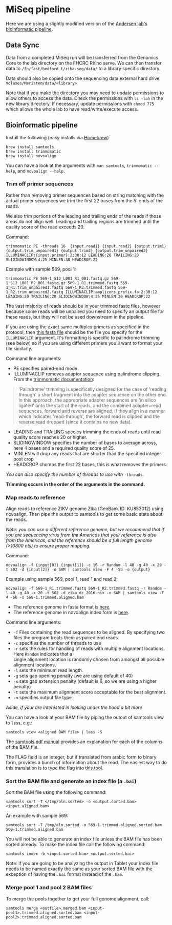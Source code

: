 # MiSeq pipeline

Here we are using a slightly modified version of the [Andersen lab's bioinformatic pipeline](https://github.com/andersen-lab/zika-pipeline).

## Data Sync

Data from a completed MiSeq run will be transferred from the Genomics Core to the lab directory on the FHCRC Rhino serve. We can then transfer data to `/fh/fast/bedford_t/zika-seq/data/` to a library specific directory.

Data should also be copied onto the sequencing data external hard drive `Volumes/Meristem/data/<library>`

Note that if you make the directory you may need to update permissions to allow others to access the data. Check the permissions with `ls -lah` in the new library directory. If necessary, update permissions with `chmod 775` which allows the whole lab to have read/write/execute access.

## Bioinformatic pipeline

Install the following (easy installs via [Homebrew](http://brew.sh/))

    brew install samtools
    brew install trimmomatic
    brew install novoalign

You can have a look at the arguments with `man samtools`, `trimmomatic --help`, and `novoalign --help`.

### Trim off primer sequences

Rather than removing primer sequences based on string matching with the actual primer sequences we trim the first 22 bases from the 5' ends of the reads.

We also trim portions of the leading and trailing ends of the reads if those areas do not align well. Leading and trailing regions are trimmed until the quality score of the read exceeds 20.

Command:

    trimmomatic PE -threads 16  {input.read1} {input.read2} {output.trim1} {output.trim_unpaired1} {output.trim2} {output.trim_unpaired2} ILLUMINACLIP:{input.primer}:2:30:12 LEADING:20 TRAILING:20 SLIDINGWINDOW:4:25 MINLEN:30 HEADCROP:22

Example with sample 569, pool 1:

    trimmomatic PE 569-1_S12_L001_R1_001.fastq.gz 569-1_S12_L001_R2_001.fastq.gz 569-1_R1.trimmed.fastq 569-1_R1.trim_unpaired1.fastq 569-1_R2.trimmed.fastq 569-1_R2.trim_unpaired2.fastq ILLUMINACLIP:amplicons_prefix.fa:2:30:12 LEADING:20 TRAILING:20 SLIDINGWINDOW:4:25 MINLEN:30 HEADCROP:22

The vast majority of reads should be in your trimmed fastq files, however because some reads will be unpaired you need to specify an output file for these reads, but they will not be used downstream in the pipeline.

If you are using the exact same multiplex primers as specified in the protocol, then [this fasta file](amplicons_prefix.fa) should be the file you specify for the `ILLUMINACLIP` argument. It's formatting is specific to palindrome trimming (see below) so if you are using different primers you'll want to format your file similarly.

Command line arguments:

* PE specifies paired-end mode.
* ILLUMINACLIP removes adaptor sequence using palindrome clipping. From the [trimmomatic documentation](http://www.usadellab.org/cms/index.php?page=trimmomatic):

> 'Palindrome' trimming is specifically designed for the case of 'reading through' a short fragment into the adapter sequence on the other end. In this approach, the appropriate adapter sequences are 'in silico ligated' onto the start of the reads, and the combined adapter+read sequences, forward and reverse are aligned. If they align in a manner which indicates 'read-through', the forward read is clipped and the reverse read dropped (since it contains no new data).

* LEADING and TRAILING species trimming the ends of reads until read quality score reaches 20 or higher.
* SLIDINGWINDOW specifies the number of bases to average across, here 4 bases and a required quality score of 25.
* MINLEN will drop any reads that are shorter than the specified integer post crop
* HEADCROP chomps the first 22 bases, this is what removes the primers.

_You can also specify the number of threads to use with_ `-threads`.

**Trimming occurs in the order of the arguments in the command.**

### Map reads to reference

Align reads to reference ZIKV genome Zika (GenBank ID: KU853012) using novoalign. Then pipe the output to samtools to get some basic stats about the reads.

_Note: you can use a different reference genome, but we recommend that if you are sequencing virus from the Americas that your reference is also from the Americas, and the reference should be a full length genome (>10800 nts) to ensure proper mapping._

Command:

    novoalign -f {input[0]} {input[1]} -c 16 -r Random -l 40 -g 40 -x 20 -t 502 -d {input[2]} -o SAM | samtools view -F 4 -Sb -o {output}

Example using sample 569, pool 1, read 1 and read 2:

    novoalign -f 569-1_R1.trimmed.fastq 569-1_R2.trimmed.fastq -r Random -l 40 -g 40 -x 20 -t 502 -d zika_dc_2016.nix -o SAM | samtools view -F 4 -Sb -o 569-1.trimmed.aligned.bam

* The reference genome in fasta format is [here](zika_dc_2016.fa).
* The reference genome in novoalign index form is [here](zika_dc_2016.nix).

Command line arguments:

* `-f` Files containing the read sequences to be aligned. By specifying two files the program treats them as paired end reads.
* `-c` specifies the number of threads to use
* `-r` sets the rules for handling of reads with multiple alignment locations. Here `Random` indicates that a single alignment location is randomly chosen from amongst all possible alignment locations.
* `-l` sets the minimum read length.
* `-g` sets gap opening penalty (we are using default of 40)
* `-x` sets gap extension penalty (default is 6, so we are using a higher penalty)
* `-t` sets the maximum alignment score acceptable for the best alignment.
* `-o` specifies output file type

_Aside, if your are interested in looking under the hood a bit more_

You can have a look at your BAM file by piping the outout of samtools view to `less`, e.g.:

    samtools view <aligned BAM file> | less -S

The [samtools pdf manual](https://samtools.github.io/hts-specs/SAMv1.pdf) provides an explanation for each of the columns of the BAM file.

The FLAG field is an integer, but if translated from arabic form to binary form, provides a bunch of information about the read. The easiest way to do this translation is to type the flag into [this tool](https://broadinstitute.github.io/picard/explain-flags.html).

### Sort the BAM file and generate an index file (a `.bai`)

Sort the BAM file using the following command:

    samtools sort -T </tmp/aln.sorted> -o <output.sorted.bam> <input.aligned.bam>

An example with sample 569:

    samtools sort -T /tmp/aln.sorted -o 569-1.trimmed.aligned.sorted.bam 569-1.trimmed.aligned.bam

You will not be able to generate an index file unless the BAM file has been sorted already. To make the index file call the following command:

    samtools index -b <input.sorted.bam> <output.sorted.bai>

Note: if you are going to be analyzing the output in Tablet your index file needs to be named exactly the same as your sorted BAM file with the exception of having the `.bai` format instead of the `.bam`.

### Merge pool 1 and pool 2 BAM files

To merge the pools together to get your full genome alignment, call:

    samtools merge <outfile>.merged.bam <input-pool1>.trimmed.aligned.sorted.bam <input-pool2>.trimmed.aligned.sorted.bam
